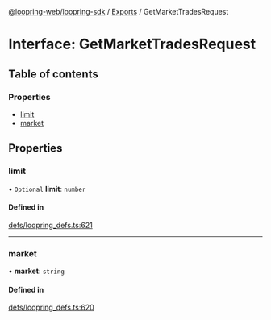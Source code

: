 [@loopring-web/loopring-sdk](../README.md) / [Exports](../modules.md) / GetMarketTradesRequest

# Interface: GetMarketTradesRequest

## Table of contents

### Properties

- [limit](GetMarketTradesRequest.md#limit)
- [market](GetMarketTradesRequest.md#market)

## Properties

### limit

• `Optional` **limit**: `number`

#### Defined in

[defs/loopring_defs.ts:621](https://github.com/Loopring/loopring_sdk/blob/a4b843d/src/defs/loopring_defs.ts#L621)

___

### market

• **market**: `string`

#### Defined in

[defs/loopring_defs.ts:620](https://github.com/Loopring/loopring_sdk/blob/a4b843d/src/defs/loopring_defs.ts#L620)
